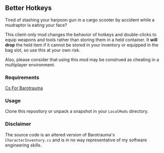 ## Better Hotkeys

Tired of stashing your harpoon gun in a cargo scooter by accident while a
mudraptor is eating your face?

This client-only mod changes the behavior of hotkeys and double-clicks to equip
weapons and tools rather than storing them in a held container.  It **will
drop** the held item if it cannot be stored in your inventory or equipped in
the bag slot, so use this at your own risk.

Also, please consider that using this mod may be construed as cheating in a
multiplayer environment.

### Requirements

[Cs For Barotrauma](https://steamcommunity.com/workshop/filedetails/?id=2795927223)


### Usage

Clone this repository or unpack a snapshot in your `LocalMods` directory.


### Disclaimer

The source code is an altered version of Barotrauma's `CharacterInventory.cs`
and is in no way representative of my software engineering skills.
